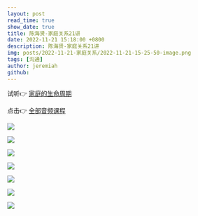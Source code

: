 ```yaml
---
layout: post
read_time: true
show_date: true
title: 陈海贤-家庭关系21讲
date: 2022-11-21 15:18:00 +0800
description: 陈海贤-家庭关系21讲
img: posts/2022-11-21-家庭关系/2022-11-21-15-25-50-image.png
tags: [沟通]
author: jeremiah
github: 
---
```


试听👉 [家庭的生命周期](http://m.ximalaya.com/sound/589663610)

点击👉 [全部音频课程](https://pan.baidu.com/s/1Ec21THjT19z-NTa1wapKqA?pwd=rddi)

![](../assets/img/posts/2022-11-21-家庭关系/2022-11-21-15-28-33-8546201-a40ecc0f3de6ac8c.webp)

![](../assets/img/posts/2022-11-21-家庭关系/2022-11-21-15-30-53-8546201-f700e4aa47ac2fdf.webp)

![](../assets/img/posts/2022-11-21-家庭关系/2022-11-21-15-29-15-8546201-b3fcbe999b0c559c.webp)

![](../assets/img/posts/2022-11-21-家庭关系/2022-11-21-15-29-01-8546201-4191d7cb6c2bafa5.webp)

![](../assets/img/posts/2022-11-21-家庭关系/2022-11-21-15-31-12-8546201-fd1ee185a14ff936.webp)

![](../assets/img/posts/2022-11-21-家庭关系/2022-11-21-15-30-39-8546201-d202d6b36d98d2be.webp)

![](../assets/img/posts/2022-11-21-家庭关系/2022-11-21-15-30-27-8546201-cf0a0927ad54df0a.webp)
